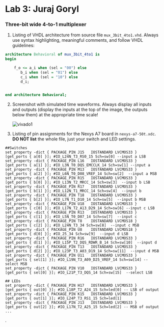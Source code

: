 
# Lab 3: Juraj Goryl

### Three-bit wide 4-to-1 multiplexer

1. Listing of VHDL architecture from source file `mux_3bit_4to1.vhd`. Always use syntax highlighting, meaningful comments, and follow VHDL guidelines:

```vhdl
architecture Behavioral of mux_3bit_4to1 is
begin

    f_o <= a_i when (sel = "00") else
       b_i when (sel = "01") else
       c_i when (sel = "10") else
       d_i; 


end architecture Behavioral;
```

2. Screenshot with simulated time waveforms. Always display all inputs and outputs (display the inputs at the top of the image, the outputs below them) at the appropriate time scale!

   ![vivado1](https://user-images.githubusercontent.com/124798537/221924284-3d0af004-0f23-47b5-8aca-4c513b153ad2.png)


3. Listing of pin assignments for the Nexys A7 board in `nexys-a7-50t.xdc`. **DO NOT list** the whole file, just your switch and LED settings.

```shell
##Switches
set_property -dict { PACKAGE_PIN J15   IOSTANDARD LVCMOS33 } [get_ports { a[0] }]; #IO_L24N_T3_RS0_15 Sch=sw[0] --input a LSB
set_property -dict { PACKAGE_PIN L16   IOSTANDARD LVCMOS33 } [get_ports { a[1] }]; #IO_L3N_T0_DQS_EMCCLK_14 Sch=sw[1] --input a
set_property -dict { PACKAGE_PIN M13   IOSTANDARD LVCMOS33 } [get_ports { a[2] }]; #IO_L6N_T0_D08_VREF_14 Sch=sw[2]  --input a MSB
set_property -dict { PACKAGE_PIN R15   IOSTANDARD LVCMOS33 } [get_ports { b[0] }]; #IO_L13N_T2_MRCC_14 Sch=sw[3]  --input b LSB
set_property -dict { PACKAGE_PIN R17   IOSTANDARD LVCMOS33 } [get_ports { b[1] }]; #IO_L12N_T1_MRCC_14 Sch=sw[4]  --input b
set_property -dict { PACKAGE_PIN T18   IOSTANDARD LVCMOS33 } [get_ports { b[2] }]; #IO_L7N_T1_D10_14 Sch=sw[5]  --input b MSB
set_property -dict { PACKAGE_PIN U18   IOSTANDARD LVCMOS33 } [get_ports { c[0] }]; #IO_L17N_T2_A13_D29_14 Sch=sw[6] --input c LSB
set_property -dict { PACKAGE_PIN R13   IOSTANDARD LVCMOS33 } [get_ports { c[1] }]; #IO_L5N_T0_D07_14 Sch=sw[7]  --input c
set_property -dict { PACKAGE_PIN T8    IOSTANDARD LVCMOS18 } [get_ports { c[2] }]; #IO_L24N_T3_34 Sch=sw[8]  --input c MSB
set_property -dict { PACKAGE_PIN U8    IOSTANDARD LVCMOS18 } [get_ports { d[0] }]; #IO_25_34 Sch=sw[9]  --input d LSB
set_property -dict { PACKAGE_PIN R16   IOSTANDARD LVCMOS33 } [get_ports { d[1] }]; #IO_L15P_T2_DQS_RDWR_B_14 Sch=sw[10]  --input d
set_property -dict { PACKAGE_PIN T13   IOSTANDARD LVCMOS33 } [get_ports { d[2] }]; #IO_L23P_T3_A03_D19_14 Sch=sw[11]  --input d MSB
set_property -dict { PACKAGE_PIN U11   IOSTANDARD LVCMOS33 } [get_ports { sel[1] }]; #IO_L19N_T3_A09_D25_VREF_14 Sch=sw[14] --select MSB
set_property -dict { PACKAGE_PIN V10   IOSTANDARD LVCMOS33 } [get_ports { sel[0] }]; #IO_L21P_T3_DQS_14 Sch=sw[15]  --select LSB

## LEDs
set_property -dict { PACKAGE_PIN H17   IOSTANDARD LVCMOS33 } [get_ports { out[0] }]; #IO_L18P_T2_A24_15 Sch=led[0] -- LSB of output
set_property -dict { PACKAGE_PIN K15   IOSTANDARD LVCMOS33 } [get_ports { out[1] }]; #IO_L24P_T3_RS1_15 Sch=led[1]
set_property -dict { PACKAGE_PIN J13   IOSTANDARD LVCMOS33 } [get_ports { out[2] }]; #IO_L17N_T2_A25_15 Sch=led[2] -- MSB of output
...
```
.
